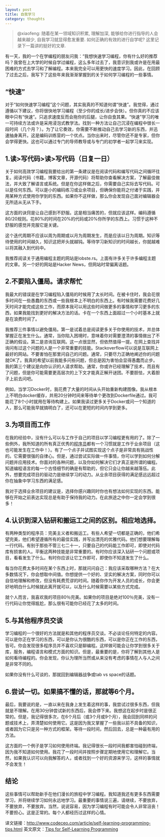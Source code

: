 ```yaml
---
layout: post
title: 自我学习
category: thoughts
---
```


> @xiaofeng: 随着在某一领域知识积累, 理解加深, 能够给你进行指导的人会越来越少, 自我学习就显得愈发重要. 如何正确的有效的进行自学呢? 这里记录下一篇讲的挺好的文章.

有一天，我的一个在学编程的朋友问我：“我想快速学习编程，你有什么好的推荐吗？我曾在上大学的时候自学过编程，这么多年过去了，我意识到我或许是在用最困难的方式去学习和了解编程。本来我完全可以用更快的速度学习。因此，在回顾了过去之后，我写下了这些年来我渐渐掌握到的关于如何学习编程的一些事情。

## “快速”

对于“如何快速学习编程”这个问题，其实我真的不知道何谓“快速”。我觉得，通过遵循以下建议，你将很快地学习编程（至少你的成长/进步会快）。但你真的不应该眼中只有“快速”。只追求速度反而会拖你的后腿，让你自食其果。“快速”学习的唯一可持续方法或许是采用浸泡式教学法。找到一种方法让自己沉浸在编程中很长一段时间（几个月？）。为了让它奏效，你需要不断推动自己去学习新的东西，并迅速抽身离开。这是编码训练营的一个优点。当你出来时，尽管你还不是专家，但你会学得更快。这也可以通过专门的导师教导或与专门的初学者一起学习来实现。

## 1.读>写代码>读>写代码（日复一日）

关于如何高效学习编程我要给出的第一条建议是在阅读代码和编写代码之间循环往复。阅读代码（书籍，博客文章，开源代码）将帮助你查看解决方案，了解最佳做法，并大致了解语言或系统。但是在你这样做之后，你需要自己实际去写代码。可以是任何东西。可以是小的编码练习或业余项目，但确保你能将之付诸于实践，并用某种方式使用你学到的东西。如果你不这样做，那么你会发现自己面对编辑器会无所适从无从下手。

这方面的诀窍是让自己感到不舒服。这是相当痛苦的，但就应该这样。编码遵循80/20规则。花80%的时间在20%的代码或20%你所学的东西上。习惯于这种不舒服的感觉并克服它是关键。

这个迭代周期不应该以周为周期或以月为周期发生，而是应该以日为周期。知识等待使用的时间越久，知识这把斧头就越钝。等待学习新知识的时间越长，你就越难以将其融入到代码中。

我推荐阅读关于通用编程主题的网站是lobste.rs。上面有许多关于许多编程主题的文章。另一个好的网站是Hacker News，但网站时常偏离话题。

## 2.不要陷入僵局。请求帮忙

我最大的错误是在学习编程陷入僵局的时候用了太长时间。在被卡住时，我会花很多时间在一些愚蠢的东西或一些我根本上不明白的东西上。有时候我需要花费好几天时间才能完成这些工作，而原本我可以用这些时间做更多的事情和学习更多的东西，如果我能找到更好的解决方法的话。卡在一个东西上面超过一个小时基本上就是在浪费时间了。

我推荐三件事情以避免僵局。第一是试着总是阅读更多关于你使用的技术，并总体掌握正在发生什么。通常，当你陷入困境时，意味着你对需要澄清的事情做出了不正确的假设。第二是咨询互联网。这一点很显然，但依然值得一提。在网上查找并询问有过这个问题的人是一个非常重要的技能。Stackoverflow可以说是互联网上最好的网站。不要害怕在那里问自己的问题。通常，只要尽力正确地阐述你的问题就OK了。我真的希望以前我能多问些问题，但总是因为害怕会显得愚蠢而止步。我的第三个建议是向你认识的人请求帮助。通常，你或许已经理解了技术，而且有了问题，但是你可能需要更高层次的上下文才能真正解开谜团。不要胆怯，大着胆子上前去问吧。

例如，当学习Docker时，我花费了大量的时间从头开始重新构建图像。我从根本上不明白docker缓存，并用20分钟时间来等待单个更改到Dockerfile通过。我可能花了8个小时就用在等待构建上。如果我读过更多关于Docker或问一个知道的人，那么可能我早就搞明白了，还可以在更短的时间内学到更多。

## 3.为项目而工作

在我的经验中，没有什么可以与工作于自己的项目以学习编程更有用的了。除了一些例外，我所知道的所有真正优秀的[程序员](http://www.codeceo.com/)都有一个习惯就是工作于业余项目（这也可能发生在工作中！）。有了一个点子并试图实现这个点子是非常具有挑战性的。它需要很强的自律心。但是，通过尝试实际做一件事情，你可以学到如何分解问题并应用技术。你面对的各种问题，以及你如何解决它们才真正是所谓的编程。知道编程语言的每一个古怪细节的确是有帮助的，但它只会让你越来越落伍。此外，想要完成项目的驱动力是继续学习的动力。从业余项目获得的满足感远远超过你在抽象中学习东西的满足感。

我对于选择业余项目的建议是，选择你感兴趣同时你也有想法如何实现的东西。能够在开始之前表达实现总是有助于保持我的动力。在此旅途之中你一定会学到很多！

## 4.认识到深入钻研和搬运工之间的区别。相应地选择。

有两种类型的程序员：完美主义者和搬运工。有些人希望一切都是正确的，他们希望完美，他们希望遵循所有的最佳实践，并写出漂亮的优雅代码。他们想要理解每一行代码。有别于那些不管三七二十一，只要自己的代码能工作即可，即使对代码库有损害的人。平衡这两种技能是非常重要的。有时你应该深入钻研一个问题或项目，看看发生了什么。有时你应该让它工作即可，即使你不知道发生了什么。

每当你花费太多时间在某个东西上时，那就问问自己：我应该采取哪种方法？在大多数情况下，你会想取中间值。你想提供一个好的、坚实的解决方案，同时你可以自信地理解和修改，但没有耗费荒谬的时间。随着你作为开发人员的成长，你会更好地明白什么时候就此离开就可以，以及什么时候需要以某些方式完成。

就个人而言，我喜欢我的项目80％完美。如果你的项目是绝对100％完美，没有一行代码让你觉得尴尬，那么很有可能你已经花了太多的时间。

## 5.与其他程序员交谈

学习编程的一个很好的方法就是和其他的程序员交谈。不必谈论任何特定的内容。可以是你正在学习的东西，可以是你认为很酷的东西，可以是你正在工作的东西，皆可。你会发现很多程序员并不喜欢只是聊编程。这样做可能会让你学到很多关于库，服务，编程语言和模式方面的知识。但是，最重要的是，你将了解到其他人是如何看待编程的。你会发现，你认为理所当然或从来没有考虑的事情在人与人之间是非常不同的。

如果你没有什么可谈的，那就回到编辑器战争或tab vs space的话题。

## 6.尝试一切。如果搞不懂的话，那就等6个月。

最后，我要说的是，一直以来在我身上发生着这样的事，我尝试过很多东西，但我就是不理解。在用30分钟尝试新的东西后，我会停下来。我想这在起步时是很正常的。但是，我记得很多次，在6个月后（或3个月或9个月），我会回到同样的问题或技术上，弄清楚如何使用它。这是因为我又掌握了一些我以前不具备的知识，或者因为它只是另一种方式的框架。等待一段时间，然后回去，总是一种最有用的方法。

这方面的一个例子是学习如何使用终端。我记得很长一段时间我都害怕碰到终端，因为我不知道如何使用。我花了一段时间并按照步骤定期地使用它和理解它。当然，如果我认识可以向我解答的人，或者找到一个好的资源来学习，这样的事情就不会发生！

## 结论

这些事情可以帮助新手在他们漫长的旅程中学习编程。我知道我还有更多东西需要学习，并将继续学习如何永远地学习。最重要的事情说三遍，请继续，不要放弃，不要放弃，不要放弃。当然，说说容易，因为学习编程有时可能会令人非常沮丧！不要担心。这是正常的。每个人都经历过这样的心情。



译文链接：<http://www.codeceo.com/article/self-learning-programming-tips.html>
英文原文：[Tips for Self-Learning Programming](http://blog.hiphipjorge.com/tips-for-learning-programming/)